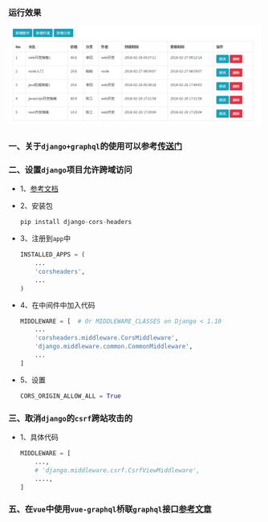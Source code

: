 ### 运行效果
![1.png](https://github.com/kuangshp/django-graphql-vue/blob/master/1.png "")
### 一、关于`django+graphql`的使用可以参考[传送门](http://blog.csdn.net/kuangshp128/article/details/79370351)

### 二、设置`django`项目允许跨域访问
* 1、[参考文档](https://github.com/ottoyiu/django-cors-headers)
* 2、安装包

    ```python
    pip install django-cors-headers
    ```
    
* 3、注册到`app`中

    ```python
    INSTALLED_APPS = (
        ...
        'corsheaders',
        ...
    )
    ```
    
* 4、在中间件中加入代码

    ```python
    MIDDLEWARE = [  # Or MIDDLEWARE_CLASSES on Django < 1.10
        ...
        'corsheaders.middleware.CorsMiddleware',
        'django.middleware.common.CommonMiddleware',
        ...
    ]
    ```
    
* 5、设置

    ```python
    CORS_ORIGIN_ALLOW_ALL = True
    ```
    
### 三、取消`django`的`csrf`跨站攻击的

* 1、具体代码

    ```python
    MIDDLEWARE = [
        ...,
        # 'django.middleware.csrf.CsrfViewMiddleware',
        ....,
    ]
    ```
    
### 五、在`vue`中使用`vue-graphql`桥联`graphql`接口[参考文章](http://blog.csdn.net/kuangshp128/article/details/78946217)

